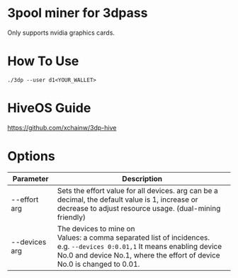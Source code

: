 # 3pool miner for 3dpass
Only supports nvidia graphics cards.

# How To Use
`./3dp --user d1<YOUR_WALLET>`

# HiveOS Guide
https://github.com/xchainw/3dp-hive

# Options
| Parameter | Description |
| ------------- | ------------- |
|  --effort arg                 |         Sets the effort value for all devices. arg can be a decimal, the default value is 1, increase or decrease to adjust resource usage. (dual-mining friendly) |
|  --devices arg                |         The devices to mine on <br /> Values: a comma separated list of incidences. <br /> e.g. `--devices 0:0.01,1` It means enabling device No.0 and device No.1, where the effort of device No.0 is changed to 0.01.|
